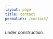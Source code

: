 ```yaml
---
layout: page
title: contact
permalink: /contact/
---
```


under construction.

[jekyll-organization]: https://github.com/jekyll
